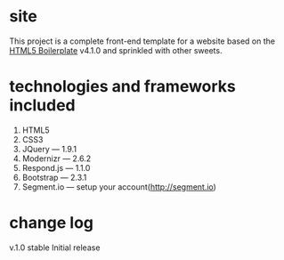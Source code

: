 site
====

This project is a complete front-end template for a website based on the [HTML5 Boilerplate](http://html5boilerplate.com) v4.1.0 and sprinkled with other sweets.

technologies and frameworks included
====================================
1. HTML5
2. CSS3
3. JQuery            — 1.9.1
4. Modernizr         — 2.6.2
5. Respond.js        — 1.1.0
6. Bootstrap         — 2.3.1
7. Segment.io        — setup your account(http://segment.io)

change log
==========

v.1.0 stable 
Initial release
